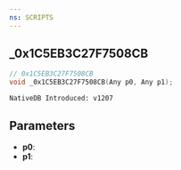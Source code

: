 ```yaml
---
ns: SCRIPTS
---
```

## _0x1C5EB3C27F7508CB

```c
// 0x1C5EB3C27F7508CB
void _0x1C5EB3C27F7508CB(Any p0, Any p1);
```

```
NativeDB Introduced: v1207
```

## Parameters
* **p0**:
* **p1**:
